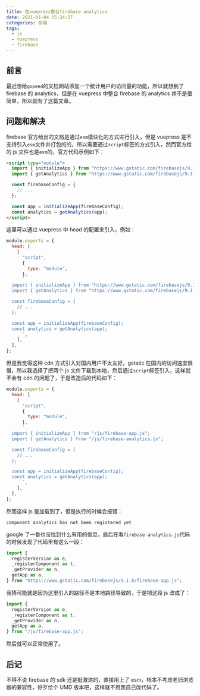 ```yaml
---
title: 在vuepress整合firebase analytics
date: 2021-01-04 15:24:27
categories: 前端
tags:
  - js
  - vuepress
  - firebase
---
```


## 前言

最近想给`gopeed`的文档网站添加一个统计用户的访问量的功能，所以就想到了 firebase 的 analytics，但是在 vuepress 中整合 firebase 的 analytics 并不是很简单，所以就有了这篇文章。

<!--more-->

## 问题和解决

firebase 官方给出的文档是通过`esm`模块化的方式进行引入，但是 vuepress 是不支持引入`esm`文件并打包的的，所以需要通过`script`标签的方式引入，然而官方给的 js 文件也是`esm`的，官方代码示例如下：

```html
<script type="module">
  import { initializeApp } from "https://www.gstatic.com/firebasejs/9.1.0/firebase-app.js";
  import { getAnalytics } from "https://www.gstatic.com/firebasejs/9.1.0/firebase-analytics.js";

  const firebaseConfig = {
    // ...
  };

  const app = initializeApp(firebaseConfig);
  const analytics = getAnalytics(app);
</script>
```

这里可以通过 vuepress 中 head 的配置来引入，例如：

```js
module.exports = {
  head: [
    [
      "script",
      {
        type: "module",
      },
      `
  import { initializeApp } from "https://www.gstatic.com/firebasejs/9.1.0/firebase-app.js";
  import { getAnalytics } from "https://www.gstatic.com/firebasejs/9.1.0/firebase-analytics.js";

  const firebaseConfig = {
    // ...
  };

  const app = initializeApp(firebaseConfig);
  const analytics = getAnalytics(app);
      `,
    ],
  ],
};
```

但是我觉得这种 cdn 方式引入对国内用户不太友好，gstatic 在国内的访问速度很慢，所以我选择了把两个 js 文件下载到本地，然后通过`script`标签引入，这样就不会有 cdn 的问题了，于是改造后的代码如下：

```js
module.exports = {
  head: [
    [
      "script",
      {
        type: "module",
      },
      `
  import { initializeApp } from "/js/firebase-app.js";
  import { getAnalytics } from "/js/firebase-analytics.js";

  const firebaseConfig = {
    // ...
  };

  const app = initializeApp(firebaseConfig);
  const analytics = getAnalytics(app);
      `,
    ],
  ],
};
```

然而这样 js 是加载到了，但是执行的时候会报错：

```
component analytics has not been registered yet
```

google 了一番也没找到什么有用的信息，最后在看`firebase-analytics.js`代码的时候发现了代码里有这么一段：

```js
import {
  registerVersion as e,
  _registerComponent as t,
  _getProvider as n,
  getApp as a,
} from "https://www.gstatic.com/firebasejs/9.1.0/firebase-app.js";
```

我猜可能就是因为这里引入的路径不是本地路径导致的，于是把这段 js 改成了：

```js
import {
  registerVersion as e,
  _registerComponent as t,
  _getProvider as n,
  getApp as a,
} from "/js/firebase-app.js";
```

然后就可以正常使用了。

## 后记

不得不说 firebase 的 sdk 还是挺激进的，直接用上了 esm，根本不考虑老旧浏览器的兼容性，好歹给个 UMD 版本吧，这样就不用我自己改代码了。
